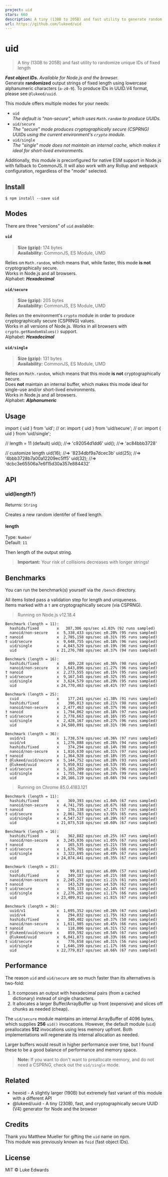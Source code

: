 ```yaml
---
project: uid
stars: 660
description: A tiny (130B to 205B) and fast utility to generate random IDs of fixed length
url: https://github.com/lukeed/uid
---
```


uid
===

> A tiny (130B to 205B) and fast utility to randomize unique IDs of fixed length

_**Fast object IDs.** Available for Node.js and the browser._  
Generate **randomized** output strings of fixed length using lowercase alphanumeric characters (`a-z0-9`). To produce IDs in UUID.V4 format, please see `@lukeed/uuid`.

This module offers multiple modes for your needs:

-   `uid`  
    _The default is "non-secure", which uses `Math.random` to produce UUIDs._
-   `uid/secure`  
    _The "secure" mode produces cryptographically secure (CSPRNG) UUIDs using the current environment's `crypto` module._
-   `uid/single`  
    _The "single" mode does not maintain an internal cache, which makes it ideal for short-lived environments._

Additionally, this module is preconfigured for native ESM support in Node.js with fallback to CommonJS. It will also work with any Rollup and webpack configuration, regardless of the "mode" selected.

Install
-------

```
$ npm install --save uid
```

Modes
-----

There are three "versions" of `uid` available:

#### `uid`

> **Size (gzip):** 174 bytes  
> **Availability:** CommonJS, ES Module, UMD

Relies on `Math.random`, which means that, while faster, this mode **is not** cryptographically secure.  
Works in Node.js and all browsers.  
Alphabet: _**Hexadecimal**_

#### `uid/secure`

> **Size (gzip):** 205 bytes  
> **Availability:** CommonJS, ES Module, UMD

Relies on the environment's `crypto` module in order to produce cryptographically secure (CSPRNG) values.  
Works in all versions of Node.js. Works in all browsers with `crypto.getRandomValues()` support.  
Alphabet: _**Hexadecimal**_

#### `uid/single`

> **Size (gzip):** 131 bytes  
> **Availability:** CommonJS, ES Module, UMD

Relies on `Math.random`, which means that this mode **is not** cryptographically secure.  
Does **not** maintain an internal buffer, which makes this mode ideal for single-use and/or short-lived environments.  
Works in Node.js and all browsers.  
Alphabet: _**Alphanumeric**_

Usage
-----

import { uid } from 'uid';
// or: import { uid } from 'uid/secure';
// or: import { uid } from 'uid/single';

// length = 11 (default)
uid(); //=> 'c92054d1dd6'
uid(); //=> 'ac84bbb3728'

// customize length
uid(16); //=> '8234dbf9a7dcec3b'
uid(25); //=> '4bbb3728b7a00a12209ec5ff5'
uid(32); //=> 'dcbc3e65506a7e6f15d30a357e884432'

API
---

### uid(length?)

Returns: `String`

Creates a new random identifer of fixed length.

#### length

Type: `Number`  
Default: `11`

Then length of the output string.

> **Important:** Your risk of collisions decreases with longer strings!

Benchmarks
----------

You can run the benchmark(s) yourself via the `/bench` directory.

All items listed pass a validation step for length and uniqueness.  
Items marked with a `†` are cryptographically secure (via CSPRNG).

> Running on Node.js v12.18.4

```
Benchmark (length = 11):
  hashids/fixed        x   387,306 ops/sec ±1.03% (92 runs sampled)
  nanoid/non-secure    x  5,338,433 ops/sec ±0.20% (95 runs sampled)
† nanoid               x  2,705,158 ops/sec ±0.31% (95 runs sampled)
† uid/secure           x  9,648,755 ops/sec ±0.18% (96 runs sampled)
  uid/single           x  4,843,529 ops/sec ±0.19% (96 runs sampled)
  uid                  x 21,276,788 ops/sec ±0.37% (94 runs sampled)

Benchmark (length = 16):
  hashids/fixed        x    409,228 ops/sec ±0.36% (98 runs sampled)
  nanoid/non-secure    x  3,643,896 ops/sec ±1.27% (96 runs sampled)
† nanoid               x  2,273,555 ops/sec ±0.15% (95 runs sampled)
† uid/secure           x  9,167,545 ops/sec ±0.32% (95 runs sampled)
  uid/single           x  3,624,579 ops/sec ±0.29% (95 runs sampled)
  uid                  x 24,770,463 ops/sec ±0.41% (97 runs sampled)

Benchmark (length = 25):
  cuid                 x    177,241 ops/sec ±1.38% (91 runs sampled)
  hashids/fixed        x    396,013 ops/sec ±0.21% (98 runs sampled)
  nanoid/non-secure    x  2,477,463 ops/sec ±0.37% (96 runs sampled)
† nanoid               x  1,794,062 ops/sec ±0.18% (97 runs sampled)
† uid/secure           x  3,778,663 ops/sec ±0.16% (95 runs sampled)
  uid/single           x  2,428,167 ops/sec ±0.27% (96 runs sampled)
  uid                  x 24,580,091 ops/sec ±0.31% (96 runs sampled)

Benchmark (length = 36):
  uuid/v1              x  1,738,574 ops/sec ±0.36% (97 runs sampled)
  uuid/v4              x  1,276,888 ops/sec ±0.26% (94 runs sampled)
  hashids/fixed        x    374,294 ops/sec ±0.14% (98 runs sampled)
  nanoid/non-secure    x  1,816,630 ops/sec ±0.31% (97 runs sampled)
† nanoid               x  1,364,928 ops/sec ±0.18% (95 runs sampled)
† @lukeed/uuid/secure  x  5,144,752 ops/sec ±0.28% (93 runs sampled)
  @lukeed/uuid         x  5,950,932 ops/sec ±0.53% (95 runs sampled)
† uid/secure           x  5,163,209 ops/sec ±0.32% (96 runs sampled)
  uid/single           x  1,755,748 ops/sec ±0.24% (99 runs sampled)
  uid                  x 20,166,119 ops/sec ±0.66% (94 runs sampled)
```

> Running on Chrome 85.0.4183.121

```
Benchmark (length = 11):
  hashids/fixed        x    369,393 ops/sec ±1.04% (67 runs sampled)
  nanoid/non-secure    x  4,741,795 ops/sec ±0.67% (68 runs sampled)
† nanoid               x    176,138 ops/sec ±7.17% (57 runs sampled)
† uid/secure           x  2,061,703 ops/sec ±3.95% (65 runs sampled)
  uid/single           x  4,547,527 ops/sec ±0.29% (67 runs sampled)
  uid                  x 21,073,518 ops/sec ±0.60% (67 runs sampled)

Benchmark (length = 16):
  hashids/fixed        x    362,882 ops/sec ±0.25% (67 runs sampled)
  nanoid/non-secure    x  3,245,036 ops/sec ±1.05% (67 runs sampled)
† nanoid               x    165,535 ops/sec ±5.21% (59 runs sampled)
† uid/secure           x  1,676,705 ops/sec ±0.25% (68 runs sampled)
  uid/single           x  3,322,695 ops/sec ±0.49% (67 runs sampled)
  uid                  x 24,074,441 ops/sec ±0.35% (67 runs sampled)

Benchmark (length = 25):
  cuid                 x     99,011 ops/sec ±6.09% (57 runs sampled)
  hashids/fixed        x    349,187 ops/sec ±0.21% (68 runs sampled)
  nanoid/non-secure    x  2,245,251 ops/sec ±1.21% (61 runs sampled)
† nanoid               x    143,529 ops/sec ±4.53% (62 runs sampled)
† uid/secure           x    936,133 ops/sec ±2.14% (67 runs sampled)
  uid/single           x  2,276,265 ops/sec ±1.17% (66 runs sampled)
  uid                  x 23,409,912 ops/sec ±1.81% (67 runs sampled)

Benchmark (length = 36):
  uuid/v1              x  1,695,352 ops/sec ±0.26% (67 runs sampled)
  uuid/v4              x    294,032 ops/sec ±1.75% (63 runs sampled)
  hashids/fixed        x    340,402 ops/sec ±0.37% (50 runs sampled)
  nanoid/non-secure    x  1,611,905 ops/sec ±0.45% (66 runs sampled)
† nanoid               x    118,006 ops/sec ±6.31% (52 runs sampled)
† @lukeed/uuid/secure  x    859,592 ops/sec ±0.54% (67 runs sampled)
  @lukeed/uuid         x  6,041,873 ops/sec ±0.33% (66 runs sampled)
† uid/secure           x    776,658 ops/sec ±0.31% (56 runs sampled)
  uid/single           x  1,646,199 ops/sec ±1.17% (66 runs sampled)
  uid                  x 22,779,817 ops/sec ±0.66% (67 runs sampled)
```

Performance
-----------

The reason `uid` and `uid/secure` are so much faster than its alternatives is two-fold:

1.  It composes an output with hexadecimal pairs (from a cached dictionary) instead of single characters.
2.  It allocates a larger Buffer/ArrayBuffer up front (expensive) and slices off chunks as needed (cheap).

The `uid/secure` module maintains an internal ArrayBuffer of 4096 bytes, which supplies **256** `uid()` invocations. However, the default module (`uid`) preallocates **512** invocations using less memory upfront. Both implementations will regenerate its internal allocation as needed.

Larger buffers would result in higher performance over time, but I found these to be a good balance of performance and memory space.

> **Note:** If you want to don't want to preallocate memory, and do not need a CSPRNG, check out the `uid/single` mode.

Related
-------

-   hexoid - A slightly larger (190B) but extremely fast variant of this module with a different API
-   @lukeed/uuid - A tiny (230B), fast, and cryptographically secure UUID (V4) generator for Node and the browser

Credits
-------

Thank you Matthew Mueller for gifting the `uid` name on npm.  
This module was previously known as `foid` (fast object IDs).

License
-------

MIT © Luke Edwards
